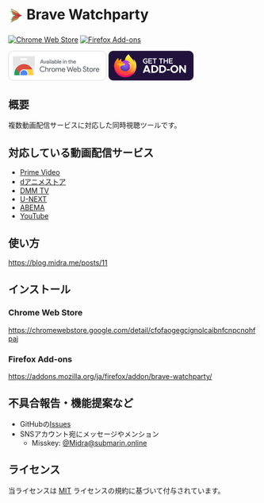 # <sub><img src="assets/icon.png" width="30px" height="30px"></sub> Brave Watchparty

[![Chrome Web Store](https://img.shields.io/chrome-web-store/v/cfofaogegcignolcaibnfcnpcnohfpaj?label=Chrome%20Web%20Store)](https://chromewebstore.google.com/detail/cfofaogegcignolcaibnfcnpcnohfpaj)
[![Firefox Add-ons](https://img.shields.io/amo/v/brave-watchparty?label=Firefox%20Add-ons)](https://addons.mozilla.org/ja/firefox/addon/brave-watchparty/)

[<img src="assets/badges/chrome.png" height="60px">](https://chromewebstore.google.com/detail/cfofaogegcignolcaibnfcnpcnohfpaj)
[<img src="assets/badges/firefox.png" height="60px">](https://addons.mozilla.org/ja/firefox/addon/brave-watchparty/)

## 概要

複数動画配信サービスに対応した同時視聴ツールです。<br>

## 対応している動画配信サービス

- [Prime Video](https://www.amazon.co.jp/gp/video/storefront/)
- [dアニメストア](https://animestore.docomo.ne.jp/animestore/)
- [DMM TV](https://tv.dmm.com/vod/)
- [U-NEXT](https://video.unext.jp/)
- [ABEMA](https://abema.tv/)
- [YouTube](https://www.youtube.com/)

## 使い方
https://blog.midra.me/posts/11

## インストール

### Chrome Web Store
https://chromewebstore.google.com/detail/cfofaogegcignolcaibnfcnpcnohfpaj

### Firefox Add-ons
https://addons.mozilla.org/ja/firefox/addon/brave-watchparty/

## 不具合報告・機能提案など
- GitHubの[Issues](https://github.com/Midra429/brave-watchparty/issues)
- SNSアカウント宛にメッセージやメンション
  - Misskey: [@Midra@submarin.online](https://submarin.online/@Midra)

## ライセンス
当ライセンスは [MIT](LICENSE.txt) ライセンスの規約に基づいて付与されています。
